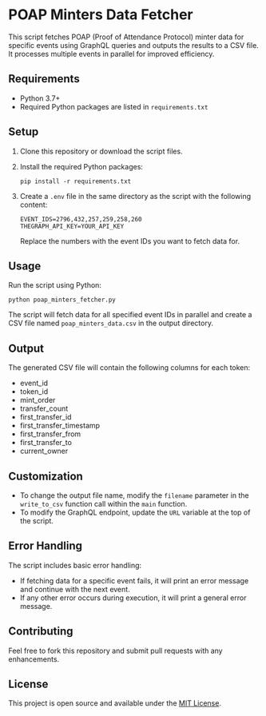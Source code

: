 # POAP Minters Data Fetcher

This script fetches POAP (Proof of Attendance Protocol) minter data for specific events using GraphQL queries and outputs the results to a CSV file. It processes multiple events in parallel for improved efficiency.

## Requirements

- Python 3.7+
- Required Python packages are listed in `requirements.txt`

## Setup

1. Clone this repository or download the script files.

2. Install the required Python packages:

   ```
   pip install -r requirements.txt
   ```

3. Create a `.env` file in the same directory as the script with the following content:

   ```
   EVENT_IDS=2796,432,257,259,258,260
   THEGRAPH_API_KEY=YOUR_API_KEY
   ```

   Replace the numbers with the event IDs you want to fetch data for.

## Usage

Run the script using Python:

```
python poap_minters_fetcher.py
```

The script will fetch data for all specified event IDs in parallel and create a CSV file named `poap_minters_data.csv` in the output directory.

## Output

The generated CSV file will contain the following columns for each token:

- event_id
- token_id
- mint_order
- transfer_count
- first_transfer_id
- first_transfer_timestamp
- first_transfer_from
- first_transfer_to
- current_owner

## Customization

- To change the output file name, modify the `filename` parameter in the `write_to_csv` function call within the `main` function.
- To modify the GraphQL endpoint, update the `URL` variable at the top of the script.

## Error Handling

The script includes basic error handling:

- If fetching data for a specific event fails, it will print an error message and continue with the next event.
- If any other error occurs during execution, it will print a general error message.

## Contributing

Feel free to fork this repository and submit pull requests with any enhancements.

## License

This project is open source and available under the [MIT License](LICENSE).